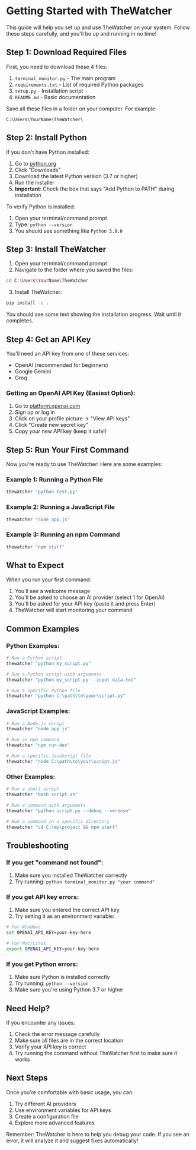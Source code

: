 # Getting Started with TheWatcher

This guide will help you set up and use TheWatcher on your system. Follow these steps carefully, and you'll be up and running in no time!

## Step 1: Download Required Files

First, you need to download these 4 files:
1. `terminal_monitor.py` - The main program
2. `requirements.txt` - List of required Python packages
3. `setup.py` - Installation script
4. `README.md` - Basic documentation

Save all these files in a folder on your computer. For example:
```
C:\Users\YourName\TheWatcher\
```

## Step 2: Install Python

If you don't have Python installed:
1. Go to [python.org](https://python.org)
2. Click "Downloads"
3. Download the latest Python version (3.7 or higher)
4. Run the installer
5. **Important**: Check the box that says "Add Python to PATH" during installation

To verify Python is installed:
1. Open your terminal/command prompt
2. Type: `python --version`
3. You should see something like `Python 3.9.0`

## Step 3: Install TheWatcher

1. Open your terminal/command prompt
2. Navigate to the folder where you saved the files:
```bash
cd C:\Users\YourName\TheWatcher
```

3. Install TheWatcher:
```bash
pip install -e .
```

You should see some text showing the installation progress. Wait until it completes.

## Step 4: Get an API Key

You'll need an API key from one of these services:
- OpenAI (recommended for beginners)
- Google Gemini
- Groq

### Getting an OpenAI API Key (Easiest Option):
1. Go to [platform.openai.com](https://platform.openai.com)
2. Sign up or log in
3. Click on your profile picture → "View API keys"
4. Click "Create new secret key"
5. Copy your new API key (keep it safe!)

## Step 5: Run Your First Command

Now you're ready to use TheWatcher! Here are some examples:

### Example 1: Running a Python File
```bash
thewatcher "python test.py"
```

### Example 2: Running a JavaScript File
```bash
thewatcher "node app.js"
```

### Example 3: Running an npm Command
```bash
thewatcher "npm start"
```

## What to Expect

When you run your first command:
1. You'll see a welcome message
2. You'll be asked to choose an AI provider (select 1 for OpenAI)
3. You'll be asked for your API key (paste it and press Enter)
4. TheWatcher will start monitoring your command

## Common Examples

### Python Examples:
```bash
# Run a Python script
thewatcher "python my_script.py"

# Run a Python script with arguments
thewatcher "python my_script.py --input data.txt"

# Run a specific Python file
thewatcher "python C:\path\to\your\script.py"
```

### JavaScript Examples:
```bash
# Run a Node.js script
thewatcher "node app.js"

# Run an npm command
thewatcher "npm run dev"

# Run a specific JavaScript file
thewatcher "node C:\path\to\your\script.js"
```

### Other Examples:
```bash
# Run a shell script
thewatcher "bash script.sh"

# Run a command with arguments
thewatcher "python script.py --debug --verbose"

# Run a command in a specific directory
thewatcher "cd C:\my\project && npm start"
```

## Troubleshooting

### If you get "command not found":
1. Make sure you installed TheWatcher correctly
2. Try running: `python terminal_monitor.py "your command"`

### If you get API key errors:
1. Make sure you entered the correct API key
2. Try setting it as an environment variable:
```bash
# For Windows
set OPENAI_API_KEY=your-key-here

# For Mac/Linux
export OPENAI_API_KEY=your-key-here
```

### If you get Python errors:
1. Make sure Python is installed correctly
2. Try running: `python --version`
3. Make sure you're using Python 3.7 or higher

## Need Help?

If you encounter any issues:
1. Check the error message carefully
2. Make sure all files are in the correct location
3. Verify your API key is correct
4. Try running the command without TheWatcher first to make sure it works

## Next Steps

Once you're comfortable with basic usage, you can:
1. Try different AI providers
2. Use environment variables for API keys
3. Create a configuration file
4. Explore more advanced features

Remember: TheWatcher is here to help you debug your code. If you see an error, it will analyze it and suggest fixes automatically! 